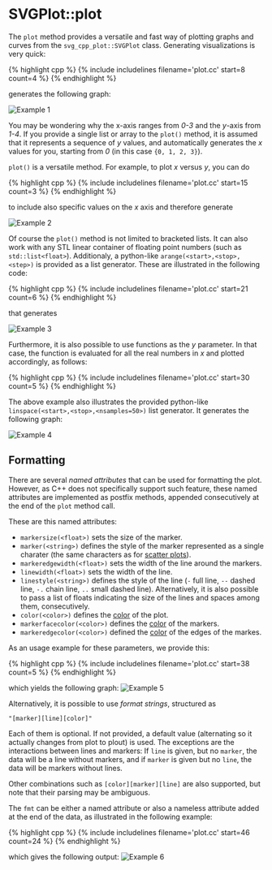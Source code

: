 # SVGPlot::plot

The `plot` method provides a versatile and fast way of plotting graphs and curves from the `svg_cpp_plot::SVGPlot` class. Generating visualizations is very quick:

{% highlight cpp %}
{% include includelines filename='plot.cc' start=8 count=4 %}
{% endhighlight %}

generates the following graph:

![Example 1](./plot/example1.svg)
	
You may be wondering why the x-axis ranges from *0-3* and the *y*-axis from *1-4*. If you provide a single list or array to the `plot()` method, it is assumed that it represents a sequence of *y* values, and automatically generates the *x* values for you, starting from *0* (in this case `{0, 1, 2, 3}`).

`plot()` is a versatile method. For example, to plot *x* versus *y*, you can do

{% highlight cpp %}
{% include includelines filename='plot.cc' start=15 count=3 %}
{% endhighlight %}

to include also specific values on the *x* axis and therefore generate

![Example 2](./plot/example2.svg)

Of course the `plot()` method is not limited to bracketed lists. It can also work with any STL linear container of floating point numbers (such as `std::list<float>`). Additionaly, a python-like `arange(<start>,<stop>,<step>)` is provided as a list generator. These are illustrated in the following code:

{% highlight cpp %}
{% include includelines filename='plot.cc' start=21 count=6 %}
{% endhighlight %}


that generates 

![Example 3](./plot/example3.svg)

Furthermore, it is also possible to use functions as the *y* parameter. In that case, the function is evaluated for all the real numbers in *x* and plotted accordingly, as follows:

{% highlight cpp %}
{% include includelines filename='plot.cc' start=30 count=5 %}
{% endhighlight %}


The above example also illustrates the provided python-like `linspace(<start>,<stop>,<nsamples=50>)` list generator. It generates the following graph:

![Example 4](./plot/example4.svg)

## Formatting

There are several *named attributes* that can be used for formatting the plot. However, as C++ does not specifically support such feature, these named attributes are implemented as postfix methods, appended consecutively at the end of the `plot` method call.

These are this named attributes:
- `markersize(<float>)` sets the size of the marker.
- `marker(<string>)` defines the style of the marker represented as a single charater (the same characters as for [scatter plots](scatter.html)).
- `markeredgewidth(<float>)` sets the width of the line around the markers.
- `linewidth(<float>)` sets the width of the line.
- `linestyle(<string>)` defines the style of the line (```-``` full line, ```--``` dashed line, ```-.``` chain line, ```..``` small dashed line). Alternatively, it is also possible to pass a list of floats indicating the size of the lines and spaces among them, consecutively.
- `color(<color>)` defines the [color](color.html) of the plot.
- `markerfacecolor(<color>)` defines the [color](color.html) of the markers.
- `markeredgecolor(<color>)` defined the [color](color.html) of the edges of the markes.

As an usage example for these parameters, we provide this:

{% highlight cpp %}
{% include includelines filename='plot.cc' start=38 count=5 %}
{% endhighlight %}

which yields the following graph:
![Example 5](./plot/example5.svg)

Alternatively, it is possible to use *format strings*, structured as 

```
"[marker][line][color]"
```

Each of them is optional. If not provided, a default value (alternating so it actually changes from plot to plout) is used. The exceptions are the interactions between lines and markers: If `line` is given, but no `marker`, the data will be a line without markers, and if `marker` is given but no `line`, the data will be markers without lines.

Other combinations such as `[color][marker][line]` are also supported, but note that their parsing may be ambiguous.

The `fmt` can be either a named attribute or also a nameless attribute added at the end of the data, as illustrated in the following example: 

{% highlight cpp %}
{% include includelines filename='plot.cc' start=46 count=24 %}
{% endhighlight %}

which gives the following output:
![Example 6](./plot/example6.svg)